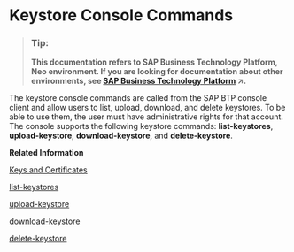 <!-- loio20b6fbde34b1438dbceb83e1c5e42411 -->

# Keystore Console Commands

> ### Tip:  
> **This documentation refers to SAP Business Technology Platform, Neo environment. If you are looking for documentation about other environments, see [SAP Business Technology Platform](https://help.sap.com/viewer/65de2977205c403bbc107264b8eccf4b/Cloud/en-US/6a2c1ab5a31b4ed9a2ce17a5329e1dd8.html "SAP Business Technology Platform (SAP BTP) is an integrated offering comprised of four technology portfolios: database and data management, application development and integration, analytics, and intelligent technologies. The platform offers users the ability to turn data into business value, compose end-to-end business processes, and build and extend SAP applications quickly.") :arrow_upper_right:.**

The keystore console commands are called from the SAP BTP console client and allow users to list, upload, download, and delete keystores. To be able to use them, the user must have administrative rights for that account. The console supports the following keystore commands: **list-keystores**, **upload-keystore**, **download-keystore**, and **delete-keystore**.

**Related Information**  


[Keys and Certificates](keys-and-certificates-3735938.md)

[list-keystores](../50-administration-and-ops-neo/list-keystores-fa3c4af.md "This command is used to list the available keystores. You can list keystores on subaccount, application, and subscription levels.")

[upload-keystore](../50-administration-and-ops-neo/upload-keystore-dea2506.md "This command is used to upload a keystore by uploading the keystore file. You can upload keystores on subaccount, application, and subscription levels.")

[download-keystore](../50-administration-and-ops-neo/download-keystore-b45597c.md "This command is used to download a keystore by downloading the keystore file. You can download keystores on subaccount, application, and subscription levels.")

[delete-keystore](../50-administration-and-ops-neo/delete-keystore-0c8539c.md "This command is used to delete a keystore by deleting the keystore file. You can delete keystores on subaccount, application, and subscription levels.")

